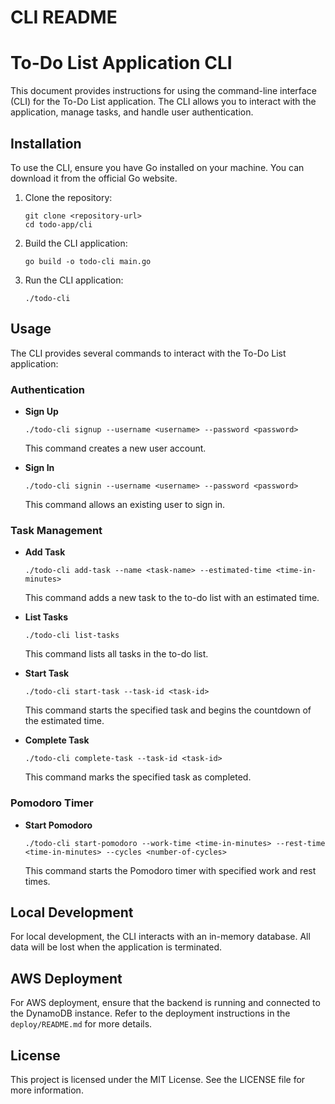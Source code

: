 # CLI README

# To-Do List Application CLI

This document provides instructions for using the command-line interface (CLI) for the To-Do List application. The CLI allows you to interact with the application, manage tasks, and handle user authentication.

## Installation

To use the CLI, ensure you have Go installed on your machine. You can download it from the official Go website.

1. Clone the repository:
   ```
   git clone <repository-url>
   cd todo-app/cli
   ```

2. Build the CLI application:
   ```
   go build -o todo-cli main.go
   ```

3. Run the CLI application:
   ```
   ./todo-cli
   ```

## Usage

The CLI provides several commands to interact with the To-Do List application:

### Authentication

- **Sign Up**
  ```
  ./todo-cli signup --username <username> --password <password>
  ```
  This command creates a new user account.

- **Sign In**
  ```
  ./todo-cli signin --username <username> --password <password>
  ```
  This command allows an existing user to sign in.

### Task Management

- **Add Task**
  ```
  ./todo-cli add-task --name <task-name> --estimated-time <time-in-minutes>
  ```
  This command adds a new task to the to-do list with an estimated time.

- **List Tasks**
  ```
  ./todo-cli list-tasks
  ```
  This command lists all tasks in the to-do list.

- **Start Task**
  ```
  ./todo-cli start-task --task-id <task-id>
  ```
  This command starts the specified task and begins the countdown of the estimated time.

- **Complete Task**
  ```
  ./todo-cli complete-task --task-id <task-id>
  ```
  This command marks the specified task as completed.

### Pomodoro Timer

- **Start Pomodoro**
  ```
  ./todo-cli start-pomodoro --work-time <time-in-minutes> --rest-time <time-in-minutes> --cycles <number-of-cycles>
  ```
  This command starts the Pomodoro timer with specified work and rest times.

## Local Development

For local development, the CLI interacts with an in-memory database. All data will be lost when the application is terminated.

## AWS Deployment

For AWS deployment, ensure that the backend is running and connected to the DynamoDB instance. Refer to the deployment instructions in the `deploy/README.md` for more details.

## License

This project is licensed under the MIT License. See the LICENSE file for more information.